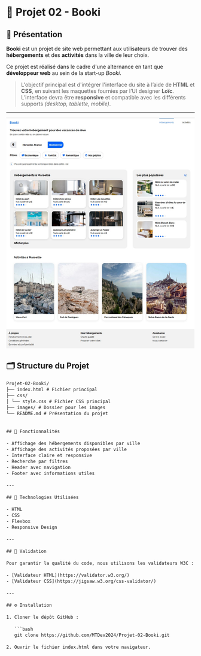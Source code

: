 # 🌟 Projet 02 - Booki

## 📖 Présentation

**Booki** est un projet de site web permettant aux utilisateurs de trouver des **hébergements** et des **activités** dans la ville de leur choix.

Ce projet est réalisé dans le cadre d'une alternance en tant que **développeur web** au sein de la start-up *Booki*.

> L'objectif principal est d'intégrer l'interface du site à l’aide de **HTML** et **CSS**, en suivant les maquettes fournies par l’UI designer **Loïc**. L’interface devra être **responsive** et compatible avec les différents supports *(desktop, tablette, mobile)*.

---
![Aperçu du projet](./screenshot.jpg)

## 🗂️ Structure du Projet
```
Projet-02-Booki/
├── index.html # Fichier principal
├── css/
│ └── style.css # Fichier CSS principal
├── images/ # Dossier pour les images
└── README.md # Présentation du projet


## 🚀 Fonctionnalités

- Affichage des hébergements disponibles par ville
- Affichage des activités proposées par ville
- Interface claire et responsive
- Recherche par filtres
- Header avec navigation
- Footer avec informations utiles

---

## 🔧 Technologies Utilisées

- HTML
- CSS
- Flexbox
- Responsive Design

---

## 📝 Validation

Pour garantir la qualité du code, nous utilisons les validateurs W3C :

- [Validateur HTML](https://validator.w3.org/)
- [Validateur CSS](https://jigsaw.w3.org/css-validator/)

---

## ⚙️ Installation

1. Cloner le dépôt GitHub :

   ```bash
   git clone https://github.com/MTDev2024/Projet-02-Booki.git

2. Ouvrir le fichier index.html dans votre navigateur.


